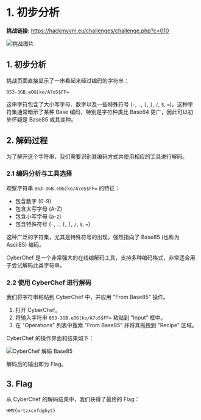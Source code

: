 # 1. 初步分析

**挑战链接:** https://hackmyvm.eu/challenges/challenge.php?c=010

![挑战图片](https://7r1umphk.github.io/image/20250518105910057.webp)

## 1. 初步分析

挑战页面直接显示了一串看起来经过编码的字符串：

```
853-3GB.eOG[ko/A7oS$FF=
```

这串字符包含了大小写字母、数字以及一些特殊符号 (`-`, `.`, `[`, `]`, `/`, `$`, `=`)。这种字符集通常暗示了某种 Base 编码，特别是字符种类比 Base64 更广，因此可以初步怀疑是 Base85 或其变种。

## 2. 解码过程

为了解开这个字符串，我们需要识别其编码方式并使用相应的工具进行解码。

### 2.1 编码分析与工具选择

观察字符串 `853-3GB.eOG[ko/A7oS$FF=` 的特征：
*   包含数字 (0-9)
*   包含大写字母 (A-Z)
*   包含小写字母 (a-z)
*   包含特殊符号 (`-`, `.`, `[`, `]`, `/`, `$`, `=`)

这种广泛的字符集，尤其是特殊符号的出现，强烈指向了 Base85 (也称为 Ascii85) 编码。

CyberChef 是一个非常强大的在线编解码工具，支持多种编码格式，非常适合用于尝试解码此类字符串。

### 2.2 使用 CyberChef 进行解码

我们将字符串粘贴到 CyberChef 中，并应用 "From Base85" 操作。

1.  打开 CyberChef。
2.  将输入字符串 `853-3GB.eOG[ko/A7oS$FF=` 粘贴到 "Input" 框中。
3.  在 "Operations" 列表中搜索 "From Base85" 并将其拖拽到 "Recipe" 区域。

CyberChef 的操作界面和结果如下：

![CyberChef 解码 Base85](https://7r1umphk.github.io/image/20250518105917695.webp)

解码后的输出即为 Flag。

## 3. Flag

从 CyberChef 的解码结果中，我们获得了最终的 Flag：

```
HMV{wrtzxcvfdghyt}
```